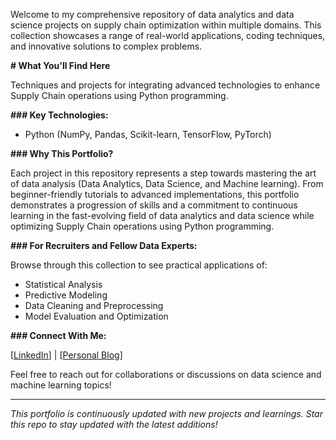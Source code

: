 Welcome to my comprehensive repository of data analytics and data science projects on supply chain optimization within multiple domains. This collection showcases a range of real-world applications, coding techniques, and innovative solutions to complex problems.

**# What You'll Find Here**

Techniques and projects for integrating advanced technologies to enhance Supply Chain operations using Python programming.

**### Key Technologies:**

- Python (NumPy, Pandas, Scikit-learn, TensorFlow, PyTorch)

**### Why This Portfolio?**

Each project in this repository represents a step towards mastering the art of data analysis (Data Analytics, Data Science, and Machine learning). From beginner-friendly tutorials to advanced implementations, this portfolio demonstrates a progression of skills and a commitment to continuous learning in the fast-evolving field of data analytics and data science while optimizing Supply Chain operations using Python programming.

**### For Recruiters and Fellow Data Experts:**

Browse through this collection to see practical applications of:
- Statistical Analysis
- Predictive Modeling
- Data Cleaning and Preprocessing
- Model Evaluation and Optimization
  
**### Connect With Me:**

[[LinkedIn](https://www.linkedin.com/in/princehobby/)] | [[Personal Blog](https://medium.com/@PrinceStrategies)]

Feel free to reach out for collaborations or discussions on data science and machine learning topics!

---

*This portfolio is continuously updated with new projects and learnings. Star this repo to stay updated with the latest additions!*
